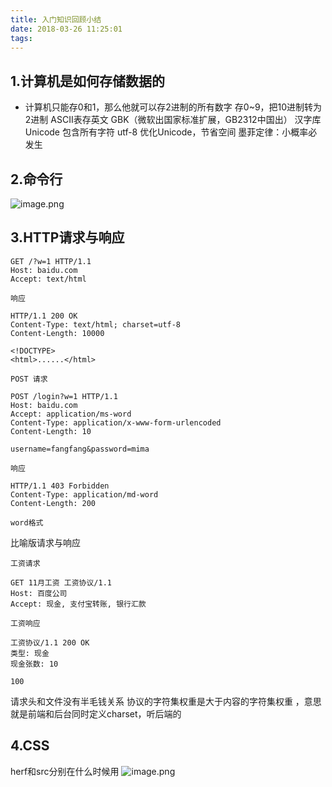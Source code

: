 ```yaml
---
title: 入门知识回顾小结
date: 2018-03-26 11:25:01
tags:
---
```

## 1.计算机是如何存储数据的
- 计算机只能存0和1，那么他就可以存2进制的所有数字
存0~9，把10进制转为2进制
ASCII表存英文
GBK（微软出国家标准扩展，GB2312中国出） 汉字库
Unicode 包含所有字符
utf-8 优化Unicode，节省空间
墨菲定律：小概率必发生

## 2.命令行
![image.png](https://upload-images.jianshu.io/upload_images/11007474-5d1821fa19b68dcb.png?imageMogr2/auto-orient/strip%7CimageView2/2/w/1240)

## 3.HTTP请求与响应

```
GET /?w=1 HTTP/1.1
Host: baidu.com
Accept: text/html

响应

HTTP/1.1 200 OK
Content-Type: text/html; charset=utf-8
Content-Length: 10000

<!DOCTYPE>
<html>......</html>

POST 请求

POST /login?w=1 HTTP/1.1
Host: baidu.com
Accept: application/ms-word
Content-Type: application/x-www-form-urlencoded
Content-Length: 10

username=fangfang&password=mima

响应

HTTP/1.1 403 Forbidden
Content-Type: application/md-word
Content-Length: 200

word格式
```
比喻版请求与响应
```
工资请求

GET 11月工资 工资协议/1.1
Host: 百度公司
Accept: 现金, 支付宝转账, 银行汇款

工资响应

工资协议/1.1 200 OK
类型: 现金
现金张数: 10

100
```
请求头和文件没有半毛钱关系
协议的字符集权重是大于内容的字符集权重 ，意思就是前端和后台同时定义charset，听后端的

## 4.CSS
herf和src分别在什么时候用
![image.png](https://upload-images.jianshu.io/upload_images/11007474-0a1893befe0a3a75.png?imageMogr2/auto-orient/strip%7CimageView2/2/w/1240)

